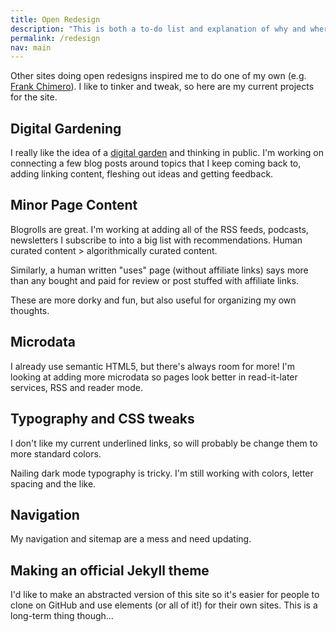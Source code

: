 ```yaml
---
title: Open Redesign
description: "This is both a to-do list and explanation of why and where my site redesign is going."  
permalink: /redesign
nav: main
--- 
```


Other sites doing open redesigns inspired me to do one of my own (e.g. [Frank Chimero](https://frankchimero.com/blog/2019/redesign/)). I like to tinker and tweak, so here are my current projects for the site. 

## Digital Gardening 

I really like the idea of a [digital garden](/digital-garden) and thinking in public. I'm working on connecting a few blog posts around topics that I keep coming back to, adding linking content, fleshing out ideas and getting feedback.  

## Minor Page Content

Blogrolls are great. I'm working at adding all of the RSS feeds, podcasts, newsletters I subscribe to into a big list with recommendations. Human curated content > algorithmically curated content. 

Similarly, a human written "uses" page (without affiliate links) says more than any bought and paid for review or post stuffed with affiliate links. 

These are more dorky and fun, but also useful for organizing my own thoughts. 

## Microdata 

I already use semantic HTML5, but there's always room for more! I'm looking at adding more microdata so pages look better in read-it-later services, RSS and reader mode. 

## Typography and CSS tweaks 

I don't like my current underlined links, so will probably be change them to more standard colors. 

Nailing dark mode typography is tricky. I'm still working with colors, letter spacing and the like. 

## Navigation 

My navigation and sitemap are a mess and need updating. 

## Making an official Jekyll theme 

I'd like to make an abstracted version of this site so it's easier for people to clone on GitHub and use elements (or all of it!) for their own sites. This is a long-term thing though…

<!-- 


## Why? 

The site is getting a little clunky with some completely unrelated content areas. I tried tweaking the navigation a bit and that only made things worse. 

A quick peak into my CSS revealed a mess of unused rules. I’m inconsistently using tags and categories in Jekyll. My content is splintered into multiple RSS feeds. 

This is from 4 years of randomly adding this and that with hacks and duct tape. Not bad, but it’s time to start from scratch and do better. 

## My Goals

My site should be fun in the old-school internet sort of way.

I’d like to showcase my better writing, both personal blog posts and professional work, without the clutter of content that’s gone stale. 

The different streams of content (i.e. long form blog posts, more ephemeral posts, portfolio writigns and EFL materials) are both separated from each other yet easy to navigate to. 

All updated need to be united in a single RSS feed. 

A few minor design and typography changes for an overall refresh. 

## The Process 

I first tried doing this in one go. Nope. Made zero real progress because it was always too much. 

Thus I’ve broken this down into smaller, iterative chunks.

And to make it even more fun, I’m doing all of this from iPad. 

## To Do 

I'm satisfied with the look and navigation of everything. All that's left is to update the content on some of my pages. 

## Done 

- Design & typography updates
- Refactor CSS and HTML 
- Redo site navigation: header nav, subtitles, footer and homepage
- Add *English Learning* into single RSS feed with the blog posts
- Organize remaining content into more usable categories
- Update Post layout 
- Update Page layout 
- Update Home layout 
- Added the Now page to the main RSS feed but hid it from the blog page. Automated the process of updating it. 
- Redid the content on the Home and About pages so they are no longer overlapping.
- Created [now](/now), [uses](/uses) and [reading](/reading) pages.  
- Made this page. Gotta start somewhere.

--> 